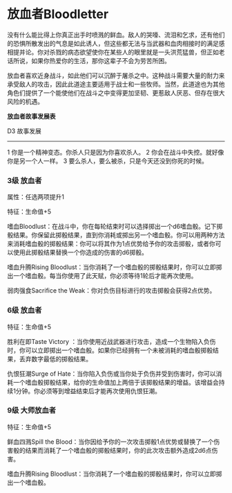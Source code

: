 # 放血者Bloodletter

没有什么能比得上你真正出手时喷溅的鲜血。敌人的哭嚎、流泪和乞求，还有他们的恐惧所散发出的气息是如此诱人，但这些都无法与当武器和血肉相接时的满足感相提并论。你对杀戮的病态欲望使你在某些人的眼里就是一头洪荒猛兽，但正如老话所说，如果你热爱你的生活，那你这辈子不会为劳苦所困。

放血者喜欢近身战斗，如此他们可以沉醉于屠杀之中。这种战斗需要大量的耐力来承受敌人的攻击，因此此道途主要适用于战士和一些牧师。当然，此道途也为其他角色们提供了一个能使他们在战斗之中变得更加坚韧、更惹敌人厌恶、但存在很大风险的机遇。

**放血者故事发展表**

  D3   故事发展
  ---- ------------------------------------------------
  1    你是一个精神变态。你杀人只是因为你喜欢杀人。
  2    你会在战斗中失控。就好像你是另一个人一样。
  3    要么杀人，要么被杀，只是今天还没到你死的时候。

### 3级 放血者

属性：任选两项提升1

特征：生命值+5

嗜血Bloodlust：在战斗中，你在每轮结束时可以选择掷出一个d6嗜血骰。记下掷骰结果。你保留此掷骰结果，直到你消耗或掷出另一个嗜血骰。你可以用两种方法来消耗嗜血骰的掷骰结果：你可以将其作为1点优势给予你的攻击掷骰，或者你可以使用此掷骰结果替换一个你造成的伤害的d6掷骰。

嗜血升腾Rising
Bloodlust：当你消耗了一个嗜血骰的掷骰结果时，你可以立即掷出一个嗜血骰。每当你使用了此天赋，你必须等待1轮后才能再次使用。

弱肉强食Sacrifice the Weak：你对负伤目标进行的攻击掷骰会获得2点优势。

### 6级 放血者

特征：生命值+5

胜利在即Taste Victory
：当你使用近战武器进行攻击，造成一个生物陷入负伤时，你可以立即掷出一个嗜血骰。如果你已经拥有一个未被消耗的嗜血骰掷骰结果，丢弃数字最低的掷骰结果。

仇恨狂潮Surge of
Hate：当你陷入负伤或当你处于负伤并受到伤害时，你可以消耗一个嗜血骰掷骰结果，给你的生命值加上两倍于该掷骰结果的增益。该增益会持续1分钟。你必须等到增益结束后才能再次使用仇恨狂潮。

### 9级 大师放血者

特征：生命值+5

鲜血四溅Spill the
Blood：当你因给予你的一次攻击掷骰1点优势或替换了一个伤害骰的结果而消耗了一个嗜血骰的掷骰结果时，你的此次攻击额外造成2d6点伤害。

嗜血升腾Rising
Bloodlust：当你消耗了一个嗜血骰的掷骰结果时，你可以立即掷出一个嗜血骰。
